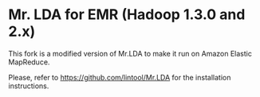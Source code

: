 Mr. LDA for EMR (Hadoop 1.3.0 and 2.x)
================
This fork is a modified version of Mr.LDA to make it run on Amazon Elastic MapReduce. 

Please, refer to https://github.com/lintool/Mr.LDA for the installation instructions. 

